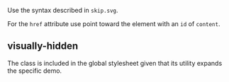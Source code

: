 Use the syntax described in `skip.svg`.

For the `href` attribute use point toward the element with an `id` of `content`.

## visually-hidden

The class is included in the global stylesheet given that its utility expands the specific demo.
